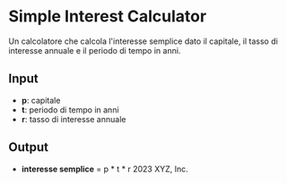 # Simple Interest Calculator

Un calcolatore che calcola l'interesse semplice dato il capitale, il tasso di interesse annuale e il periodo di tempo in anni.

## Input
- **p**: capitale
- **t**: periodo di tempo in anni
- **r**: tasso di interesse annuale

## Output
- **interesse semplice** = p * t * r
2023 XYZ, Inc.

